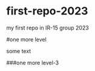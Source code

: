 # first-repo-2023

my first repo in IR-15 group 2023

#one more level

some text

###one more level-3
